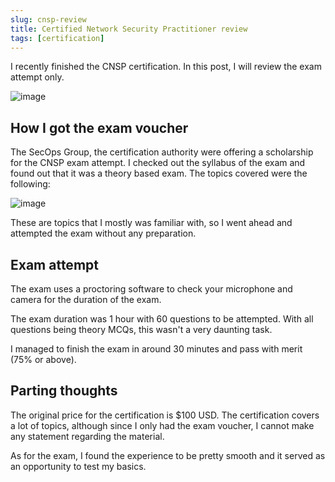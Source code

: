 ```yaml
---
slug: cnsp-review
title: Certified Network Security Practitioner review
tags: [certification]
---
```


I recently finished the CNSP certification. In this post, I will review the exam attempt only.

<!-- truncate -->

![image](https://github.com/Kunull/Blog/assets/110326359/465e701e-4953-4028-bbda-566be24618ab)

## How I got the exam voucher

The SecOps Group, the certification authority were offering a scholarship for the CNSP exam attempt. 
I checked out the syllabus of the exam and found out that it was a theory based exam.
The topics covered were the following:

![image](https://github.com/Kunull/Blog/assets/110326359/f525d177-a196-4c84-952f-793ab9933877)

These are topics that I mostly was familiar with, so I went ahead and attempted the exam without any preparation.

## Exam attempt

The exam uses a proctoring software to check your microphone and camera for the duration of the exam.

The exam duration was 1 hour with 60 questions to be attempted.
With all questions being theory MCQs, this wasn't a very daunting task.

I managed to finish the exam in around 30 minutes and pass with merit (75% or above).

## Parting thoughts

The original price for the certification is $100 USD. The certification covers a lot of topics, although since I only had the exam voucher, I cannot make any statement regarding the material.

As for the exam, I found the experience to be pretty smooth and it served as an opportunity to test my basics.
